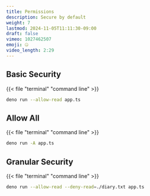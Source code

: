 ```yaml
---
title: Permissions
description: Secure by default
weight: 7
lastmod: 2024-11-05T11:11:30-09:00
draft: false
vimeo: 1027462507
emoji: 🤐
video_length: 2:29
---
```



## Basic Security

{{< file "terminal" "command line" >}}
```bash
deno run --allow-read app.ts 
```

## Allow All

{{< file "terminal" "command line" >}}
```bash
deno run -A app.ts
```

## Granular Security


{{< file "terminal" "command line" >}}
```bash
deno run --allow-read --deny-read=./diary.txt app.ts
```